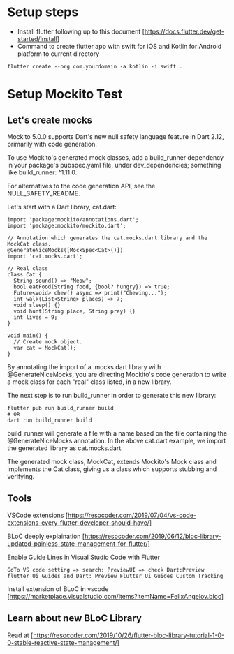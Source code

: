 # Setup steps
- Install flutter following up to this document [https://docs.flutter.dev/get-started/install]
- Command to create flutter app with swift for iOS and Kotlin for Android platform to current directory
```
flutter create --org com.yourdomain -a kotlin -i swift .
```

# Setup Mockito Test
## Let's create mocks 
Mockito 5.0.0 supports Dart's new null safety language feature in Dart 2.12, primarily with code generation.

To use Mockito's generated mock classes, add a build_runner dependency in your package's pubspec.yaml file, under dev_dependencies; something like build_runner: ^1.11.0.

For alternatives to the code generation API, see the NULL_SAFETY_README.

Let's start with a Dart library, cat.dart:
```
import 'package:mockito/annotations.dart';
import 'package:mockito/mockito.dart';

// Annotation which generates the cat.mocks.dart library and the MockCat class.
@GenerateNiceMocks([MockSpec<Cat>()])
import 'cat.mocks.dart';

// Real class
class Cat {
  String sound() => "Meow";
  bool eatFood(String food, {bool? hungry}) => true;
  Future<void> chew() async => print("Chewing...");
  int walk(List<String> places) => 7;
  void sleep() {}
  void hunt(String place, String prey) {}
  int lives = 9;
}

void main() {
  // Create mock object.
  var cat = MockCat();
}
```
By annotating the import of a .mocks.dart library with @GenerateNiceMocks, you are directing Mockito's code generation to write a mock class for each "real" class listed, in a new library.

The next step is to run build_runner in order to generate this new library:
```
flutter pub run build_runner build
# OR
dart run build_runner build
```
build_runner will generate a file with a name based on the file containing the @GenerateNiceMocks annotation. In the above cat.dart example, we import the generated library as cat.mocks.dart.

The generated mock class, MockCat, extends Mockito's Mock class and implements the Cat class, giving us a class which supports stubbing and verifying.

## Tools
VSCode extensions [https://resocoder.com/2019/07/04/vs-code-extensions-every-flutter-developer-should-have/]

BLoC deeply explaination [https://resocoder.com/2019/06/12/bloc-library-updated-painless-state-management-for-flutter/]

Enable Guide Lines in Visual Studio Code with Flutter
```
GoTo VS code setting => search: PreviewUI => check Dart:Preview flutter Ui Guides and Dart: Preview Flutter Ui Guides Custom Tracking
```

Install extension of BLoC in vscode [https://marketplace.visualstudio.com/items?itemName=FelixAngelov.bloc]

## Learn about new BLoC Library
Read at [https://resocoder.com/2019/10/26/flutter-bloc-library-tutorial-1-0-0-stable-reactive-state-management/]
